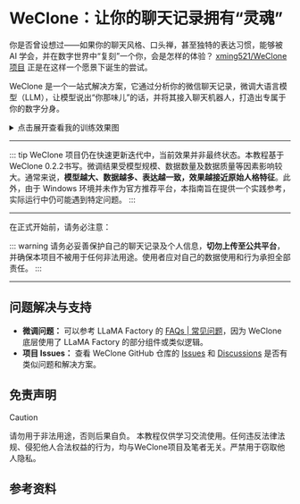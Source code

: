# WeClone：让你的聊天记录拥有“灵魂”

你是否曾设想过——如果你的聊天风格、口头禅，甚至独特的表达习惯，能够被 AI 学会，并在数字世界中“复刻”一个你，会是怎样的体验？ [xming521/WeClone 项目](https://github.com/xming521/WeClone) 正是在这样一个愿景下诞生的尝试。

WeClone 是一个一站式解决方案，它通过分析你的微信聊天记录，微调大语言模型（LLM），让模型说出“你那味儿”的话，并将其接入聊天机器人，打造出专属于你的数字分身。

<details>   <summary>点击展开查看我的训练效果图</summary>   <div style="display: flex; justify-content: center; align-items: stretch; gap: 10px; margin-top: 10px;">     <img src="https://blog-img.051088.xyz/%E6%9C%80%E7%BB%88%E6%95%88%E6%9E%9C1.png" alt="图1" style="max-width: 55%; object-fit: contain;" />     <img src="https://blog-img.051088.xyz/%E6%9C%80%E7%BB%88%E6%95%88%E6%9E%9C.png" alt="图2" style="max-width: 35%; object-fit: contain;" />   </div> </details>

------

::: tip
WeClone 项目仍在快速更新迭代中，当前效果并非最终状态。本教程基于WeClone 0.2.2书写。微调结果受模型规模、数据数量及数据质量等因素影响较大。通常来说，**模型越大、数据越多、表达越一致，效果越接近原始人格特征**。此外，由于 Windows 环境并未作为官方推荐平台，本指南旨在提供一个实践参考，实际运行中仍可能遇到特定问题。
:::

------

在正式开始前，请务必注意：

::: warning
请务必妥善保护自己的聊天记录及个人信息，**切勿上传至公共平台**，并确保本项目不被用于任何非法用途。使用者应对自己的数据使用和行为承担全部责任。
:::

------

## 问题解决与支持

  * **微调问题：** 可以参考 LLaMA Factory 的 [FAQs | 常见问题](https://github.com/hiyouga/LLaMA-Factory/issues/4614)，因为 WeClone 底层使用了 LLaMA Factory 的部分组件或类似逻辑。
  * **项目 Issues：** 查看 WeClone GitHub 仓库的 [Issues](https://github.com/xming521/WeClone/issues) 和 [Discussions](https://github.com/xming521/WeClone/discussions) 是否有类似问题和解决方案。

## 免责声明

> [!CAUTION]
> 请勿用于非法用途，否则后果自负。
> 本教程仅供学习交流使用。任何违反法律法规、侵犯他人合法权益的行为，均与WeClone项目及笔者无关。严禁用于窃取他人隐私。

## 参考资料


